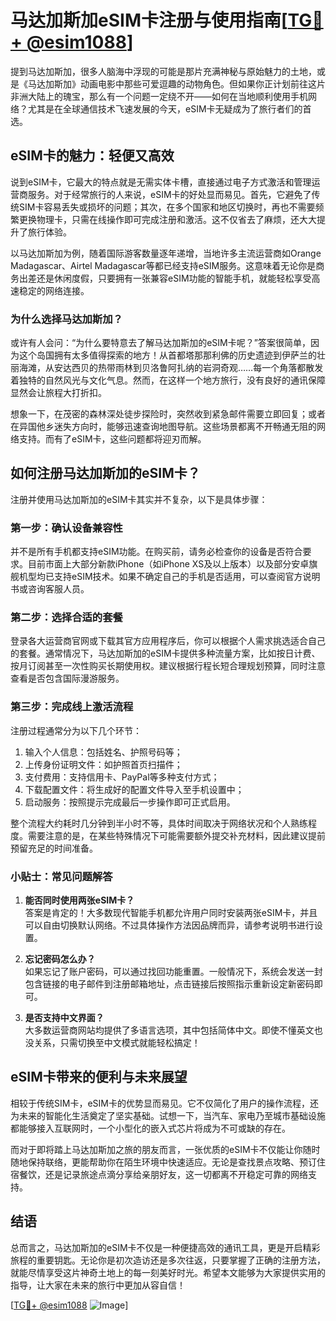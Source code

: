 # 马达加斯加eSIM卡注册与使用指南[[TG💪+ @esim1088](https://t.me/s/esim1088)]

提到马达加斯加，很多人脑海中浮现的可能是那片充满神秘与原始魅力的土地，或是《马达加斯加》动画电影中那些可爱逗趣的动物角色。但如果你正计划前往这片非洲大陆上的瑰宝，那么有一个问题一定绕不开——如何在当地顺利使用手机网络？尤其是在全球通信技术飞速发展的今天，eSIM卡无疑成为了旅行者们的首选。

## eSIM卡的魅力：轻便又高效

说到eSIM卡，它最大的特点就是无需实体卡槽，直接通过电子方式激活和管理运营商服务。对于经常旅行的人来说，eSIM卡的好处显而易见。首先，它避免了传统SIM卡容易丢失或损坏的问题；其次，在多个国家和地区切换时，再也不需要频繁更换物理卡，只需在线操作即可完成注册和激活。这不仅省去了麻烦，还大大提升了旅行体验。

以马达加斯加为例，随着国际游客数量逐年递增，当地许多主流运营商如Orange Madagascar、Airtel Madagascar等都已经支持eSIM服务。这意味着无论你是商务出差还是休闲度假，只要拥有一张兼容eSIM功能的智能手机，就能轻松享受高速稳定的网络连接。

### 为什么选择马达加斯加？

或许有人会问：“为什么要特意去了解马达加斯加的eSIM卡呢？”答案很简单，因为这个岛国拥有太多值得探索的地方！从首都塔那那利佛的历史遗迹到伊萨兰的壮丽海滩，从安达西贝的热带雨林到贝洛鲁阿扎纳的岩洞奇观……每一个角落都散发着独特的自然风光与文化气息。然而，在这样一个地方旅行，没有良好的通讯保障显然会让旅程大打折扣。

想象一下，在茂密的森林深处徒步探险时，突然收到紧急邮件需要立即回复；或者在异国他乡迷失方向时，能够迅速查询地图导航。这些场景都离不开畅通无阻的网络支持。而有了eSIM卡，这些问题都将迎刃而解。

## 如何注册马达加斯加的eSIM卡？

注册并使用马达加斯加的eSIM卡其实并不复杂，以下是具体步骤：

### 第一步：确认设备兼容性

并不是所有手机都支持eSIM功能。在购买前，请务必检查你的设备是否符合要求。目前市面上大部分新款iPhone（如iPhone XS及以上版本）以及部分安卓旗舰机型均已支持eSIM技术。如果不确定自己的手机是否适用，可以查阅官方说明书或咨询客服人员。

### 第二步：选择合适的套餐

登录各大运营商官网或下载其官方应用程序后，你可以根据个人需求挑选适合自己的套餐。通常情况下，马达加斯加的eSIM卡提供多种流量方案，比如按日计费、按月订阅甚至一次性购买长期使用权。建议根据行程长短合理规划预算，同时注意查看是否包含国际漫游服务。

### 第三步：完成线上激活流程

注册过程通常分为以下几个环节：
1. 输入个人信息：包括姓名、护照号码等；
2. 上传身份证明文件：如护照首页扫描件；
3. 支付费用：支持信用卡、PayPal等多种支付方式；
4. 下载配置文件：将生成好的配置文件导入至手机设置中；
5. 启动服务：按照提示完成最后一步操作即可正式启用。

整个流程大约耗时几分钟到半小时不等，具体时间取决于网络状况和个人熟练程度。需要注意的是，在某些特殊情况下可能需要额外提交补充材料，因此建议提前预留充足的时间准备。

### 小贴士：常见问题解答

1. **能否同时使用两张eSIM卡？**  
   答案是肯定的！大多数现代智能手机都允许用户同时安装两张eSIM卡，并且可以自由切换默认网络。不过具体操作方法因品牌而异，请参考说明书进行设置。

2. **忘记密码怎么办？**  
   如果忘记了账户密码，可以通过找回功能重置。一般情况下，系统会发送一封包含链接的电子邮件到注册邮箱地址，点击链接后按照指示重新设定新密码即可。

3. **是否支持中文界面？**  
   大多数运营商网站均提供了多语言选项，其中包括简体中文。即使不懂英文也没关系，只需切换至中文模式就能轻松搞定！

## eSIM卡带来的便利与未来展望

相较于传统SIM卡，eSIM卡的优势显而易见。它不仅简化了用户的操作流程，还为未来的智能化生活奠定了坚实基础。试想一下，当汽车、家电乃至城市基础设施都能够接入互联网时，一个小型化的嵌入式芯片将成为不可或缺的存在。

而对于即将踏上马达加斯加之旅的朋友而言，一张优质的eSIM卡不仅能让你随时随地保持联络，更能帮助你在陌生环境中快速适应。无论是查找景点攻略、预订住宿餐饮，还是记录旅途点滴分享给亲朋好友，这一切都离不开稳定可靠的网络支持。

## 结语

总而言之，马达加斯加的eSIM卡不仅是一种便捷高效的通讯工具，更是开启精彩旅程的重要钥匙。无论你是初次造访还是多次往返，只要掌握了正确的注册方法，就能尽情享受这片神奇土地上的每一刻美好时光。希望本文能够为大家提供实用的指导，让大家在未来的旅行中更加从容自信！

[[TG💪+ @esim1088](https://t.me/s/esim1088) ![Image](https://i.postimg.cc/4NQfJmqS/Snipaste-2025-05-13-00-14-12.png)]